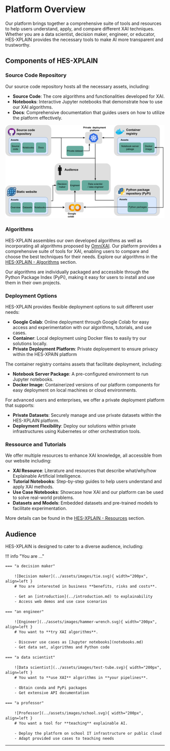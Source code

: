 # Platform Overview

Our platform brings together a comprehensive suite of tools and resources to help users understand, apply, and compare different XAI techniques. Whether you are a data scientist, decision maker, engineer, or educator, HES-XPLAIN provides the necessary tools to make AI more transparent and trustworthy.

## Components of HES-XPLAIN

### Source Code Repository

Our source code repository hosts all the necessary assets, including:

- **Source Code**: The core algorithms and functionalities developed for XAI.
- **Notebooks**: Interactive Jupyter notebooks that demonstrate how to use our XAI algorithms.
- **Docs**: Comprehensive documentation that guides users on how to utilize the platform effectively.


![Platform Overview](../assets/images/platform_architecture_new.png)


### Algorithms

HES-XPLAIN assembles our own developed algorithms as well as incorporating all algorithms proposed by [OmniXAI](https://github.com/salesforce/omnixai). Our platform provides a comprehensive suite of tools for XAI, enabling users to compare and choose the best techniques for their needs. Explore our algorithms in the [HES-XPLAIN - Algorithms](../algos/) section.

Our algorithms are individually packaged and accessible through the Python Package Index (PyPi), making it easy for users to install and use them in their own projects.


### Deployment Options

HES-XPLAIN provides flexible deployment options to suit different user needs:

- **Google Colab**: Online deployment through Google Colab for easy access and experimentation with our algorithms, tutorials, and use cases.
- **Container**: Local deployment using Docker files to easily try our solutions locally.
- **Private Deployment Platform**: Private deployement to ensure privacy within the HES-XPAIN platform


The container registry contains assets that facilitate deployment, including:

- **Notebook Server Package**: A pre-configured environment to run Jupyter notebooks.
- **Docker Image**: Containerized versions of our platform components for easy deployment on local machines or cloud environments.


For advanced users and enterprises, we offer a private deployment platform that supports:

- **Private Datasets**: Securely manage and use private datasets within the HES-XPLAIN platform.
- **Deployment Flexibility**: Deploy our solutions within private infrastructures using Kubernetes or other orchestration tools.


### Ressource and Tutorials 

We offer multiple resources to enhance XAI knowledge, all accessible from our website including:

- **XAI Resource**: Literature and resources that describe what/why/how Explainable Artificial Intelligence.
- **Tutorial Notebooks**: Step-by-step guides to help users understand and apply XAI methods.
- **Use Case Notebooks**: Showcase how XAI and our platform can be used to solve real-world problems.
- **Datasets and Models**: Embedded datasets and pre-trained models to facilitate experimentation.

More details can be found in the [HES-XPLAIN - Resources](../ressource.md) section.

## Audience

HES-XPLAIN is designed to cater to a diverse audience, including:


!!! info "You are ..."

    === "a decision maker"

        ![Decision maker](../assets/images/tie.svg){ width="200px", align=left }
        # You are interested in business **benefits, risks and costs**.

        - Get an [introduction](../introduction.md) to explainability
        - Access web demos and use case scenarios

    === "an engineer"

        ![Engineer](../assets/images/hammer-wrench.svg){ width="200px", align=left }
        # You want to **try XAI algorithms**.

        - Discover use cases as [Jupyter notebooks](notebooks.md)
        - Get data set, algorithms and Python code

    === "a data scientist"

        ![Data scientist](../assets/images/test-tube.svg){ width="200px", align=left }
        # You want to **use XAI** algorithms in **your pipelines**.

        - Obtain conda and PyPi packages
        - Get extensive API documentation

    === "a professor"

        ![Professor](../assets/images/school.svg){ width="200px", align=left }
        # You want a tool for **teaching** explainable AI.

        - Deploy the platform on school IT infrastructure or public cloud
        - Adapt provided use cases to teaching needs

***